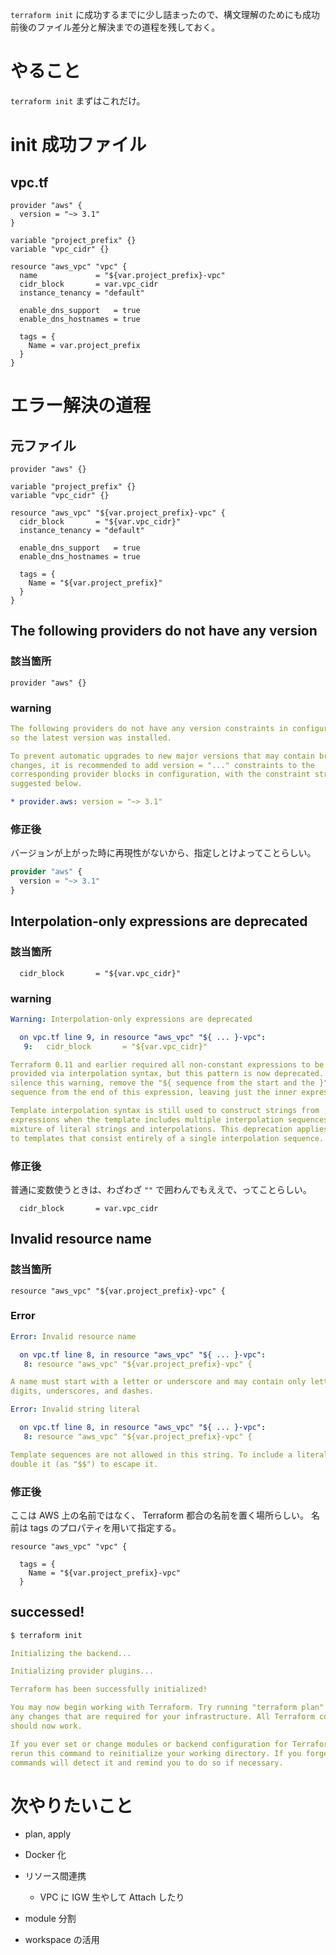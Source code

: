 `terraform init` に成功するまでに少し詰まったので、構文理解のためにも成功前後のファイル差分と解決までの道程を残しておく。

# やること

`terraform init` まずはこれだけ。

# init 成功ファイル

## vpc.tf

```t
provider "aws" {
  version = "~> 3.1"
}

variable "project_prefix" {}
variable "vpc_cidr" {}

resource "aws_vpc" "vpc" {
  name             = "${var.project_prefix}-vpc"
  cidr_block       = var.vpc_cidr
  instance_tenancy = "default"

  enable_dns_support   = true
  enable_dns_hostnames = true

  tags = {
    Name = var.project_prefix
  }
}
```

# エラー解決の道程

## 元ファイル

```t
provider "aws" {}

variable "project_prefix" {}
variable "vpc_cidr" {}

resource "aws_vpc" "${var.project_prefix}-vpc" {
  cidr_block       = "${var.vpc_cidr}"
  instance_tenancy = "default"

  enable_dns_support   = true
  enable_dns_hostnames = true

  tags = {
    Name = "${var.project_prefix}"
  }
}
```

## The following providers do not have any version

### 該当箇所

```t
provider "aws" {}
```

### warning

```yml
The following providers do not have any version constraints in configuration,
so the latest version was installed.

To prevent automatic upgrades to new major versions that may contain breaking
changes, it is recommended to add version = "..." constraints to the
corresponding provider blocks in configuration, with the constraint strings
suggested below.

* provider.aws: version = "~> 3.1"
```

### 修正後

バージョンが上がった時に再現性がないから、指定しとけよってことらしい。

```tf
provider "aws" {
  version = "~> 3.1"
}
```

## Interpolation-only expressions are deprecated

### 該当箇所

```t
  cidr_block       = "${var.vpc_cidr}"
```

### warning

```yml
Warning: Interpolation-only expressions are deprecated

  on vpc.tf line 9, in resource "aws_vpc" "${ ... }-vpc":
   9:   cidr_block       = "${var.vpc_cidr}"

Terraform 0.11 and earlier required all non-constant expressions to be
provided via interpolation syntax, but this pattern is now deprecated. To
silence this warning, remove the "${ sequence from the start and the }"
sequence from the end of this expression, leaving just the inner expression.

Template interpolation syntax is still used to construct strings from
expressions when the template includes multiple interpolation sequences or a
mixture of literal strings and interpolations. This deprecation applies only
to templates that consist entirely of a single interpolation sequence.
```

### 修正後

普通に変数使うときは、わざわざ `""` で囲わんでもええで、ってことらしい。

```t
  cidr_block       = var.vpc_cidr
```

## Invalid resource name

### 該当箇所

```t
resource "aws_vpc" "${var.project_prefix}-vpc" {
```

### Error

```yml
Error: Invalid resource name

  on vpc.tf line 8, in resource "aws_vpc" "${ ... }-vpc":
   8: resource "aws_vpc" "${var.project_prefix}-vpc" {

A name must start with a letter or underscore and may contain only letters,
digits, underscores, and dashes.

Error: Invalid string literal

  on vpc.tf line 8, in resource "aws_vpc" "${ ... }-vpc":
   8: resource "aws_vpc" "${var.project_prefix}-vpc" {

Template sequences are not allowed in this string. To include a literal "$",
double it (as "$$") to escape it.
```

### 修正後

ここは AWS 上の名前ではなく、 Terraform 都合の名前を置く場所らしい。
名前は tags のプロパティを用いて指定する。

```t
resource "aws_vpc" "vpc" {

  tags = {
    Name = "${var.project_prefix}-vpc"
  }
```

## successed!

```bash
$ terraform init
```

```yml
Initializing the backend...

Initializing provider plugins...

Terraform has been successfully initialized!

You may now begin working with Terraform. Try running "terraform plan" to see
any changes that are required for your infrastructure. All Terraform commands
should now work.

If you ever set or change modules or backend configuration for Terraform,
rerun this command to reinitialize your working directory. If you forget, other
commands will detect it and remind you to do so if necessary.
```

# 次やりたいこと

- plan, apply

- Docker 化
- リソース間連携
  - VPC に IGW 生やして Attach したり
- module 分割
- workspace の活用
